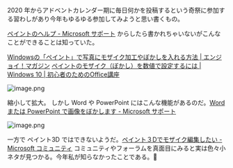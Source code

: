 2020 年からアドベントカレンダー期に毎日何かを投稿するという奇祭に参加する習わしがあり今年もゆるゆる参加してみようと思い書くもの。

[ペイントのヘルプ - Microsoft サポート](https://support.microsoft.com/ja-jp/windows/%E3%83%9A%E3%82%A4%E3%83%B3%E3%83%88%E3%81%AE%E3%83%98%E3%83%AB%E3%83%97-d62e155a-1775-6da4-0862-62a3e9e5a511) からしたら書かれちゃいないがこんなことができることは知っていた。

[Windowsの「ペイント」で写真にモザイク加工やぼかしを入れる方法 | エンジョイ！マガジン](https://enjoy.sso.biglobe.ne.jp/archives/paint_mosaic/)
[ペイントのモザイク（ぼかし）を数値で設定するには | Windows 10 | 初心者のためのOffice講座](https://hamachan.info/win10/win/mosaic_p.html)

![image.png](https://qiita-image-store.s3.ap-northeast-1.amazonaws.com/0/93824/9851db78-c3aa-8522-1d92-276014b1befc.png)

縮小して拡大。
しかし Word や PowerPoint にはこんな機能があるのだ。[Word または PowerPoint で画像をぼかします - Microsoft サポート](https://support.microsoft.com/ja-jp/office/word-%E3%81%BE%E3%81%9F%E3%81%AF-powerpoint-%E3%81%A7%E7%94%BB%E5%83%8F%E3%82%92%E3%81%BC%E3%81%8B%E3%81%97%E3%81%BE%E3%81%99-837e04d6-b1ed-4969-a79f-ee778c435f7c) 

![image.png](https://qiita-image-store.s3.ap-northeast-1.amazonaws.com/0/93824/a1363f29-44c4-fb4e-812f-121a6df38811.png)

一方で ペイント3D ではできないようだ。[ペイント３Dでモザイク編集したい - Microsoft コミュニティ](https://answers.microsoft.com/ja-jp/windows/forum/all/%e3%83%9a%e3%82%a4%e3%83%b3%e3%83%88%ef%bc%93d/0dae72fc-6b27-4945-99e0-acab6ae92860)
コミュニティやフォーラムを真面目にみると実は色々小ネタが見つかる。今年私が知らなかったことである。:christmas_tree:
